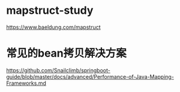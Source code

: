 # mapstruct-study
https://www.baeldung.com/mapstruct


# 常见的bean拷贝解决方案
https://github.com/Snailclimb/springboot-guide/blob/master/docs/advanced/Performance-of-Java-Mapping-Frameworks.md